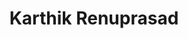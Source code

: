<h1 align="center">
  <b>Karthik Renuprasad</b>
</h1>

<!--
**MrKarkeys/MrKarkeys** is a ✨ _special_ ✨ repository because its `README.md` (this file) appears on your GitHub profile.
![Karthik's GitHub stats](https://github-readme-stats.vercel.app/api?username=anuraghazra&show_icons=true&theme=transparent)

Here are some ideas to get you started:

- 🔭 I’m currently working on ...
- 🌱 I’m currently learning ...
- 👯 I’m looking to collaborate on ...
- 🤔 I’m looking for help with ...
- 💬 Ask me about ...
- 📫 How to reach me: ...
- 😄 Pronouns: ...
- ⚡ Fun fact: ...
-->
